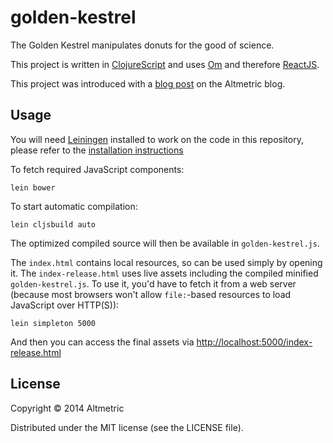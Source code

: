 # golden-kestrel

The Golden Kestrel manipulates donuts for the good of science.

This project is written in
[ClojureScript](https://github.com/clojure/clojurescript) and uses
[Om](https://github.com/swannodette/om/) and therefore
[ReactJS](http://facebook.github.io/react/).

This project was introduced with a
[blog post](http://www.altmetric.com/blog/bake-your-own-donuts/) on the
Altmetric blog.

## Usage

You will need [Leiningen](https://github.com/technomancy/leiningen/) installed
to work on the code in this repository, please refer to the [installation
instructions](https://github.com/technomancy/leiningen/#installation)

To fetch required JavaScript components:

    lein bower

To start automatic compilation:

    lein cljsbuild auto

The optimized compiled source will then be available in `golden-kestrel.js`.

The `index.html` contains local resources, so can be used simply by opening it.
The `index-release.html` uses live assets including the compiled minified
`golden-kestrel.js`. To use it, you'd have to fetch it from a web server
(because most browsers won't allow `file:`-based resources to load JavaScript
over HTTP(S)):

    lein simpleton 5000

And then you can access the final assets via
[http://localhost:5000/index-release.html](http://localhost:5000/index-release.html)

## License

Copyright © 2014 Altmetric

Distributed under the MIT license (see the LICENSE file).

